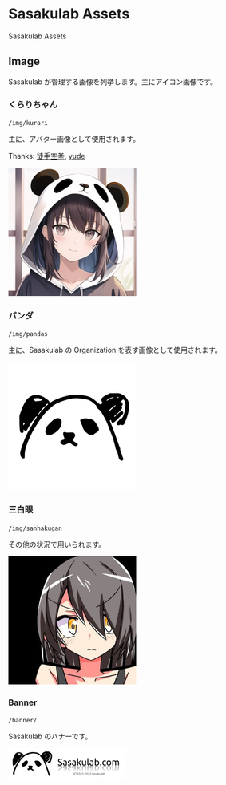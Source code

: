 # Sasakulab Assets

Sasakulab Assets

## Image

Sasakulab が管理する画像を列挙します。主にアイコン画像です。

### くらりちゃん

`/img/kurari`

主に、アバター画像として使用されます。

Thanks: [徒手空拳](https://twitter.com/1haven0th1ng), [yude](https://twitter.com/yude_jp) 

<img src="/img/kurari/icons/284x284.PNG" width="256px">

### パンダ

`/img/pandas`

主に、Sasakulab の Organization を表す画像として使用されます。

<img src="/img/pandas/bg/256x256.png" width="256px">

### 三白眼

`/img/sanhakugan`

その他の状況で用いられます。

<img src="/img/sanhakugan/icon.jpg" width="256px">

### Banner

`/banner/`

Sasakulab のバナーです。

<a href="https://sasakulab.com"><img src="/banner/234x60.png"></a>
